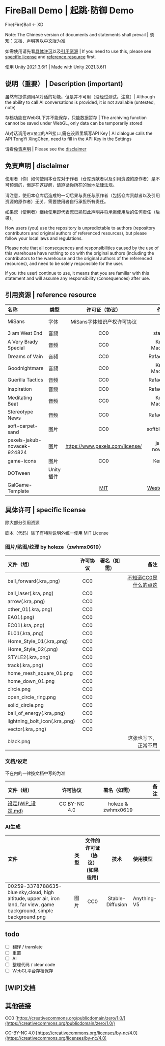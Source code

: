 # FireBall Demo | 起跳·防御 Demo

Fire(Fire)Ball <- XD

Note: The Chinese version of documents and statements shall prevail
 | 须知：文档、声明等以中文版为准

如需使用请先看[具体许可](#%E5%85%B7%E4%BD%93%E8%AE%B8%E5%8F%AF--specific-license)以及[引用资源](#%E5%BC%95%E7%94%A8%E8%B5%84%E6%BA%90--reference-resource) | If you need to use this, please see [specific license](#%E5%85%B7%E4%BD%93%E8%AE%B8%E5%8F%AF--specific-license) and [reference resource](#%E5%BC%95%E7%94%A8%E8%B5%84%E6%BA%90--reference-resource) first.

使用 Unity 2021.3.6f1 | Made with Unity 2021.3.6f1

## 说明（重要） | Description (important)

虽然有提供调用AI对话的功能，但是并不可用（没经过测试，注意）| Although the ability to call AI conversations is provided, it is not available (untested, note)

存档功能在WebGL下并不能保存，只能数据暂存 | The archiving function cannot be saved under WebGL, only data can be temporarily stored

AI对话调用```通义星尘```的API接口,需在设置里填写API Key | AI dialogue calls the API TongYi XingChen, need to fill in the API Key in the Settings

请看[免责声明](#免责声明--disclaimer) | Please see the [disclaimer](#免责声明--disclaimer)

## 免责声明 | disclaimer

使用者（你）如何使用本仓库对于作者（仓库贡献者以及引用资源的原作者）是不可预测的，但是在这提醒，请遵循你所在的当地法律法规。

请注意，使用本仓库后造成的一切后果与责任与原作者（包括仓库贡献者以及引用资源的原作者）无关，需要使用者自行承担所有责任。

如果您（使用者）继续使用即代表您已熟知此声明并将承担使用后的任何责任（后果）。

How users (you) use the repository is unpredictable to authors (repository contributors and original authors of referenced resources), but please follow your local laws and regulations.

Please note that all consequences and responsibilities caused by the use of this warehouse have nothing to do with the original authors (including the contributors to the warehouse and the original authors of the referenced resources), and need to be solely responsible for the user.

If you (the user) continue to use, it means that you are familiar with this statement and will assume any responsibility (consequences) after use.

## 引用资源 | reference resource

|名称|类型|许可证（协议）|作者|链接|
|:-|-|:-:|:-:|:-|
MiSans|字体|MiSans字体知识产权许可协议||[https://hyperos.mi.com/font](https://hyperos.mi.com/font)
3 am West End|音频|CC0|statusq
A Very Brady Special|音频|CC0|Kevin MacLeod
Dreams of Vain|音频|CC0|Rafael Krux
Goodnightmare|音频|CC0|Kevin MacLeod
Guerilla Tactics|音频|CC0|Rafael Krux
Inspiration|音频|CC0|Rafael Krux
Meditating Beat|音频|CC0|Kevin MacLeod
Stereotype News|音频|CC0|Rafael Krux
soft-carpet-sand|图片|CC0|softblurwhite|[opengameart](https://opengameart.org/content/soft-carpet-sand)
pexels-jakub-novacek-924824|图片|https://www.pexels.com/license/|jakub novacek
game-icons|图片|CC0|Kenney|[opengameart](https://opengameart.org/content/game-iconsd)
DOTween|Unity插件
GalGame-Template||[MIT](./Licenses/LICENSE_GalGame-Template)|[WesterSushi](https://github.com/WesterSushi)|待仓库再次公开

## 具体许可 | specific license

除大部分引用资源

脚本（代码）除了有特别说明外统一使用 MIT License

### 图片/贴图/纹理 by holeze（zwhmx0619）
|文件（组）|许可协议|署名（如需）|备注|
|:-|:-:|:-:|-:|
ball_forward(.kra,.png)|CC0||[不知道CC0是什么的点这](https://creativecommons.org/publicdomain/zero/1.0/)
ball_laser(.kra,.png)|CC0
arrow(.kra,.png)|CC0
other_01(.kra,.png)|CC0
EA01(.png)|CC0
EC01(.kra,.png)|CC0
EL01(.kra,.png)|CC0
Home_Style_01(.kra,.png)|CC0
Home_Style_02(.png)|CC0
STYLE2(.kra,.png)|CC0
track(.kra,.png)|CC0
home_mesh_square_01.png|CC0
home_down_01.png|CC0
circle.png|CC0
open_circle_ring.png|CC0
solid_circle.png|CC0
ball_of_energy(.kra,.png)|CC0
lightning_bolt_icon(.kra,.png)|CC0
vector(.kra,.png)|CC0
black.png|||这张也写下，正常不用

### 文档/设定

不在内的一律按文档中写的为准

|文件（组）|许可协议|署名（如需）|备注|
|:-|:-:|:-:|-:|
[设定(WIP_设定.md)](./docs/WIP_设定.md)|CC BY-NC 4.0|holeze & zwhmx0619

### AI生成
|文件|类型|文件的许可证（协议）(如果适用)|技术|使用模型|
|:-|-|:-:|:-:|:-|
 00259-3378788635-blue sky,cloud, high altitude, upper air, iron land, far view, game background, simple background.png|图片|CC0|Stable-Diffusion|Anything-V5

## todo

- [ ] 翻译 / translate
- [ ] 重置
- [ ] AI
- [ ] 整理代码 / clear code
- [ ] WebGL平台存档保存

## [WIP]文档

## 其他链接

CC0 [https://creativecommons.org/publicdomain/zero/1.0/](https://creativecommons.org/publicdomain/zero/1.0/)

CC-BY-NC 4.0 [https://creativecommons.org/licenses/by-nc/4.0](https://creativecommons.org/licenses/by-nc/4.0)